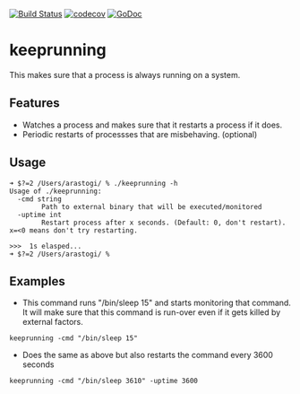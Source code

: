 [![Build Status](https://travis-ci.org/shadyabhi/keeprunning.png)](https://travis-ci.org/shadyabhi/keeprunning)
[![codecov](https://codecov.io/gh/shadyabhi/keeprunning/branch/master/graph/badge.svg)](https://codecov.io/gh/shadyabhi/keeprunning)
[![GoDoc](https://img.shields.io/badge/godoc-reference-blue.svg?style=flat-square)](https://godoc.org/github.com/shadyabhi/keeprunning)

# keeprunning

This makes sure that a process is always running on a system.

## Features

* Watches a process and makes sure that it restarts a process if it does.
* Periodic restarts of processses that are misbehaving. (optional)

## Usage

```
➜ $?=2 /Users/arastogi/ % ./keeprunning -h
Usage of ./keeprunning:
  -cmd string
        Path to external binary that will be executed/monitored
  -uptime int
        Restart process after x seconds. (Default: 0, don't restart). x=<0 means don't try restarting.

>>>  1s elasped...
➜ $?=2 /Users/arastogi/ %
```

## Examples

* This command runs "/bin/sleep 15" and starts monitoring that command. It will make sure that this command is run-over even if it gets killed by external factors.
```
keeprunning -cmd "/bin/sleep 15"
```

* Does the same as above but also restarts the command every 3600 seconds
```
keeprunning -cmd "/bin/sleep 3610" -uptime 3600
```

